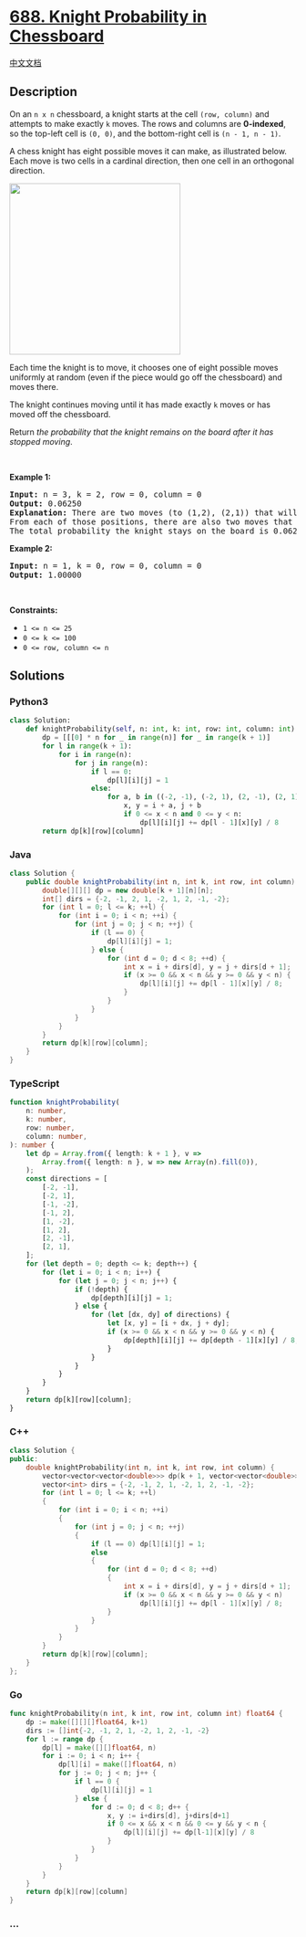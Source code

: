 # [688. Knight Probability in Chessboard](https://leetcode.com/problems/knight-probability-in-chessboard)

[中文文档](/solution/0600-0699/0688.Knight%20Probability%20in%20Chessboard/README.md)

## Description

<p>On an <code>n x n</code> chessboard, a knight starts at the cell <code>(row, column)</code> and attempts to make exactly <code>k</code> moves. The rows and columns are <strong>0-indexed</strong>, so the top-left cell is <code>(0, 0)</code>, and the bottom-right cell is <code>(n - 1, n - 1)</code>.</p>

<p>A chess knight has eight possible moves it can make, as illustrated below. Each move is two cells in a cardinal direction, then one cell in an orthogonal direction.</p>
<img src="https://cdn.jsdelivr.net/gh/doocs/leetcode@main/solution/0600-0699/0688.Knight%20Probability%20in%20Chessboard/images/knight.png" style="width: 300px; height: 300px;" />
<p>Each time the knight is to move, it chooses one of eight possible moves uniformly at random (even if the piece would go off the chessboard) and moves there.</p>

<p>The knight continues moving until it has made exactly <code>k</code> moves or has moved off the chessboard.</p>

<p>Return <em>the probability that the knight remains on the board after it has stopped moving</em>.</p>

<p>&nbsp;</p>
<p><strong>Example 1:</strong></p>

<pre>
<strong>Input:</strong> n = 3, k = 2, row = 0, column = 0
<strong>Output:</strong> 0.06250
<strong>Explanation:</strong> There are two moves (to (1,2), (2,1)) that will keep the knight on the board.
From each of those positions, there are also two moves that will keep the knight on the board.
The total probability the knight stays on the board is 0.0625.
</pre>

<p><strong>Example 2:</strong></p>

<pre>
<strong>Input:</strong> n = 1, k = 0, row = 0, column = 0
<strong>Output:</strong> 1.00000
</pre>

<p>&nbsp;</p>
<p><strong>Constraints:</strong></p>

<ul>
	<li><code>1 &lt;= n &lt;= 25</code></li>
	<li><code>0 &lt;= k &lt;= 100</code></li>
	<li><code>0 &lt;= row, column &lt;= n</code></li>
</ul>

## Solutions

<!-- tabs:start -->

### **Python3**

```python
class Solution:
    def knightProbability(self, n: int, k: int, row: int, column: int) -> float:
        dp = [[[0] * n for _ in range(n)] for _ in range(k + 1)]
        for l in range(k + 1):
            for i in range(n):
                for j in range(n):
                    if l == 0:
                        dp[l][i][j] = 1
                    else:
                        for a, b in ((-2, -1), (-2, 1), (2, -1), (2, 1), (-1, -2), (-1, 2), (1, -2), (1, 2)):
                            x, y = i + a, j + b
                            if 0 <= x < n and 0 <= y < n:
                                dp[l][i][j] += dp[l - 1][x][y] / 8
        return dp[k][row][column]
```

### **Java**

```java
class Solution {
    public double knightProbability(int n, int k, int row, int column) {
        double[][][] dp = new double[k + 1][n][n];
        int[] dirs = {-2, -1, 2, 1, -2, 1, 2, -1, -2};
        for (int l = 0; l <= k; ++l) {
            for (int i = 0; i < n; ++i) {
                for (int j = 0; j < n; ++j) {
                    if (l == 0) {
                        dp[l][i][j] = 1;
                    } else {
                        for (int d = 0; d < 8; ++d) {
                            int x = i + dirs[d], y = j + dirs[d + 1];
                            if (x >= 0 && x < n && y >= 0 && y < n) {
                                dp[l][i][j] += dp[l - 1][x][y] / 8;
                            }
                        }
                    }
                }
            }
        }
        return dp[k][row][column];
    }
}
```

### **TypeScript**

```ts
function knightProbability(
    n: number,
    k: number,
    row: number,
    column: number,
): number {
    let dp = Array.from({ length: k + 1 }, v =>
        Array.from({ length: n }, w => new Array(n).fill(0)),
    );
    const directions = [
        [-2, -1],
        [-2, 1],
        [-1, -2],
        [-1, 2],
        [1, -2],
        [1, 2],
        [2, -1],
        [2, 1],
    ];
    for (let depth = 0; depth <= k; depth++) {
        for (let i = 0; i < n; i++) {
            for (let j = 0; j < n; j++) {
                if (!depth) {
                    dp[depth][i][j] = 1;
                } else {
                    for (let [dx, dy] of directions) {
                        let [x, y] = [i + dx, j + dy];
                        if (x >= 0 && x < n && y >= 0 && y < n) {
                            dp[depth][i][j] += dp[depth - 1][x][y] / 8;
                        }
                    }
                }
            }
        }
    }
    return dp[k][row][column];
}
```

### **C++**

```cpp
class Solution {
public:
    double knightProbability(int n, int k, int row, int column) {
        vector<vector<vector<double>>> dp(k + 1, vector<vector<double>>(n, vector<double>(n)));
        vector<int> dirs = {-2, -1, 2, 1, -2, 1, 2, -1, -2};
        for (int l = 0; l <= k; ++l)
        {
            for (int i = 0; i < n; ++i)
            {
                for (int j = 0; j < n; ++j)
                {
                    if (l == 0) dp[l][i][j] = 1;
                    else
                    {
                        for (int d = 0; d < 8; ++d)
                        {
                            int x = i + dirs[d], y = j + dirs[d + 1];
                            if (x >= 0 && x < n && y >= 0 && y < n)
                                dp[l][i][j] += dp[l - 1][x][y] / 8;
                        }
                    }
                }
            }
        }
        return dp[k][row][column];
    }
};
```

### **Go**

```go
func knightProbability(n int, k int, row int, column int) float64 {
	dp := make([][][]float64, k+1)
	dirs := []int{-2, -1, 2, 1, -2, 1, 2, -1, -2}
	for l := range dp {
		dp[l] = make([][]float64, n)
		for i := 0; i < n; i++ {
			dp[l][i] = make([]float64, n)
			for j := 0; j < n; j++ {
				if l == 0 {
					dp[l][i][j] = 1
				} else {
					for d := 0; d < 8; d++ {
						x, y := i+dirs[d], j+dirs[d+1]
						if 0 <= x && x < n && 0 <= y && y < n {
							dp[l][i][j] += dp[l-1][x][y] / 8
						}
					}
				}
			}
		}
	}
	return dp[k][row][column]
}
```

### **...**

```

```

<!-- tabs:end -->
